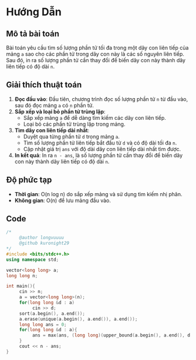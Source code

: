 # Hướng Dẫn

## Mô tả bài toán
Bài toán yêu cầu tìm số lượng phần tử tối đa trong một dãy con liên tiếp của mảng `a` sao cho các phần tử trong dãy con này là các số nguyên liên tiếp. Sau đó, in ra số lượng phần tử cần thay đổi để biến dãy con này thành dãy liên tiếp có độ dài `n`.

## Giải thích thuật toán
1. **Đọc đầu vào**: Đầu tiên, chương trình đọc số lượng phần tử `n` từ đầu vào, sau đó đọc mảng `a` có `n` phần tử.
2. **Sắp xếp và loại bỏ phần tử trùng lặp**: 
    - Sắp xếp mảng `a` để dễ dàng tìm kiếm các dãy con liên tiếp.
    - Loại bỏ các phần tử trùng lặp trong mảng.
3. **Tìm dãy con liên tiếp dài nhất**: 
    - Duyệt qua từng phần tử `d` trong mảng `a`.
    - Tìm số lượng phần tử liên tiếp bắt đầu từ `d` và có độ dài tối đa `n`.
    - Cập nhật giá trị `ans` với độ dài dãy con liên tiếp dài nhất tìm được.
4. **In kết quả**: In ra `n - ans`, là số lượng phần tử cần thay đổi để biến dãy con này thành dãy liên tiếp có độ dài `n`.

## Độ phức tạp
- **Thời gian**: O(n log n) do sắp xếp mảng và sử dụng tìm kiếm nhị phân.
- **Không gian**: O(n) để lưu mảng đầu vào.

## Code
```cpp
/*
     @author longvuuuu
     @github kuronight29
*/
#include <bits/stdc++.h>
using namespace std;

vector<long long> a;
long long n;

int main(){
     cin >> n;
     a = vector<long long>(n);
     for(long long &d : a) 
          cin >> d;
     sort(a.begin(), a.end());
     a.erase(unique(a.begin(), a.end()), a.end());
     long long ans = 0;
     for(long long &d : a){
          ans = max(ans, (long long)(upper_bound(a.begin(), a.end(), d + n - 1) - lower_bound(a.begin(), a.end(), d)));
     }
     cout << n - ans;
}